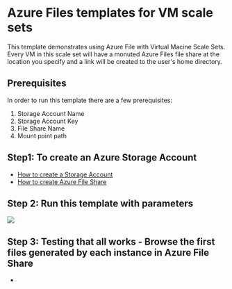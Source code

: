﻿# Azure Files templates for VM scale sets

This template demonstrates using Azure File with Virtual Macine Scale Sets. Every VM in this scale set will have a monuted Azure Files file share at the location you specify and a link will be created to the user's home directory.

## Prerequisites
In order to run this template there are a few prerequisites:
1. Storage Account Name
2. Storage Account Key
3. File Share Name
4. Mount point path

## Step1: To create an Azure Storage Account
* [How to create a Storage Account](https://docs.microsoft.com/en-us/azure/storage/storage-create-storage-account#create-a-storage-account)
* [How to create Azure File Share](https://docs.microsoft.com/en-us/azure/storage/storage-dotnet-how-to-use-files#use-the-azure-portal-to-manage-a-file-share)

## Step 2: Run this template with parameters

<a href="https://portal.azure.com/#create/Microsoft.Template/uri/https%3A%2F%2Fraw.githubusercontent.com%2Fgbowerman%2Fazure-myriad%2Fmaster%2Fazure-files%2Fazuredeploy.json" target="_blank">
    <img src="http://azuredeploy.net/deploybutton.png"/>
</a>

## Step 3: Testing that all works - Browse the first files generated by each instance in Azure File Share

* 

